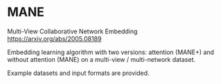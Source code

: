 # MANE
Multi-View Collaborative Network Embedding https://arxiv.org/abs/2005.08189

Embedding learning algorithm with two versions: attention (MANE+) and without attention (MANE) on a multi-view / multi-network dataset.

Example datasets and input formats are provided.

